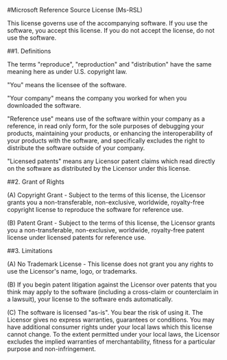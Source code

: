 #Microsoft Reference Source License (Ms-RSL)

This license governs use of the accompanying software. If you use the software, you accept this license. If you do not accept the license, do not use the software.

##1. Definitions

The terms "reproduce", "reproduction" and "distribution" have the same meaning here as under U.S. copyright law.

"You" means the licensee of the software.

"Your company" means the company you worked for when you downloaded the software.

"Reference use" means use of the software within your company as a reference, in read only form, for the sole purposes of debugging your products, maintaining your products, or enhancing the interoperability of your products with the software, and specifically excludes the right to distribute the software outside of your company.

"Licensed patents" means any Licensor patent claims which read directly on the software as distributed by the Licensor under this license.

##2. Grant of Rights

(A) Copyright Grant - Subject to the terms of this license, the Licensor grants you a non-transferable, non-exclusive, worldwide, royalty-free copyright license to reproduce the software for reference use.

(B) Patent Grant - Subject to the terms of this license, the Licensor grants you a non-transferable, non-exclusive, worldwide, royalty-free patent license under licensed patents for reference use.

##3. Limitations

(A) No Trademark License - This license does not grant you any rights to use the Licensor's name, logo, or trademarks.

(B) If you begin patent litigation against the Licensor over patents that you think may apply to the software (including a cross-claim or counterclaim in a lawsuit), your license to the software ends automatically.

(C) The software is licensed "as-is". You bear the risk of using it. The Licensor gives no express warranties, guarantees or conditions. You may have additional consumer rights under your local laws which this license cannot change. To the extent permitted under your local laws, the Licensor excludes the implied warranties of merchantability, fitness for a particular purpose and non-infringement.
